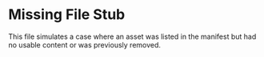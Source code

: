 

<!-- This file is intentionally blank for audit testing -->

# Missing File Stub

This file simulates a case where an asset was listed in the manifest but had no usable content or was previously removed.